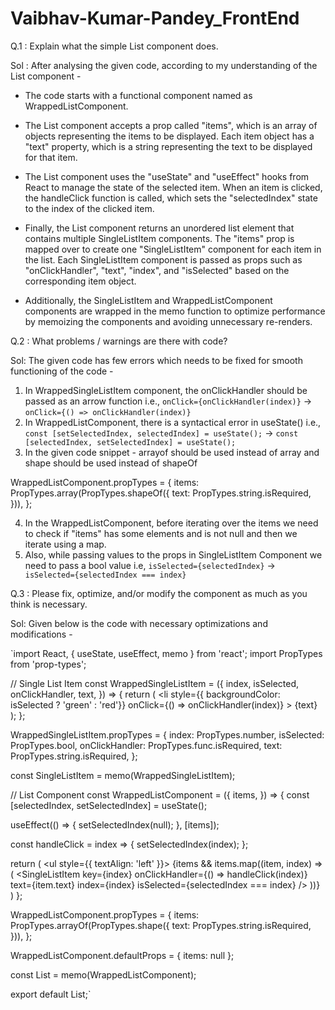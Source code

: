 # Vaibhav-Kumar-Pandey_FrontEnd

Q.1 : Explain what the simple List component does.

Sol : After analysing the given code, according to my understanding of the List component  - 

-  The code starts with a functional component named as WrappedListComponent.

-  The List component accepts a prop called "items", which is an array of objects representing the items to be displayed. Each item object has a "text" property, which     is a string representing the text to be displayed for that item.

-  The List component uses the "useState" and "useEffect" hooks from React to manage the state of the selected item. When an item is clicked, the handleClick function    is called, which sets the "selectedIndex" state to the index of the clicked item.

-  Finally, the List component returns an unordered list element that contains multiple SingleListItem components. The "items" prop is mapped over to create one       "SingleListItem" component for each item in the list. Each SingleListItem component is passed as props such as "onClickHandler", "text", "index", and "isSelected"  based on the corresponding item object.

- Additionally, the SingleListItem and WrappedListComponent components are wrapped in the memo function to optimize performance by memoizing the components and avoiding unnecessary re-renders.

Q.2 : What problems / warnings are there with code?

Sol: The given code has few errors which needs to be fixed for smooth functioning of the code - 

1. In WrappedSingleListItem component, the onClickHandler should be passed as an arrow function  i.e.,  `onClick={onClickHandler(index)}` -> `onClick={() => onClickHandler(index)}`
2. In WrappedListComponent, there is a syntactical error in useState() i.e., `const [setSelectedIndex, selectedIndex] = useState();`  -> `const [selectedIndex, setSelectedIndex] = useState();`
3. In the given code snippet - arrayof should be used instead of array and shape should be used instead of shapeOf 
    
 WrappedListComponent.propTypes = {
          items: PropTypes.array(PropTypes.shapeOf({
            text: PropTypes.string.isRequired,
          })),
        };

4. In the WrappedListComponent, before iterating over the items we need to check if "items" has some elements and is not null and then we iterate using a map.
5. Also, while passing values to the props in SingleListItem Component we need to pass a bool value i.e, `isSelected={selectedIndex}` ->` isSelected={selectedIndex === index}`

Q.3 :  Please fix, optimize, and/or modify the component as much as you think is necessary.

Sol: Given below is the code with necessary optimizations and modifications - 

`import React, { useState, useEffect, memo } from 'react';
import PropTypes from 'prop-types';

// Single List Item
const WrappedSingleListItem = ({
  index,
  isSelected,
  onClickHandler,
  text,
}) => {
  return (
    <li
      style={{ backgroundColor: isSelected ? 'green' : 'red'}}
      onClick={() => onClickHandler(index)}
    >
      {text}
    </li>
  );
};

WrappedSingleListItem.propTypes = {
  index: PropTypes.number,
  isSelected: PropTypes.bool,
  onClickHandler: PropTypes.func.isRequired,
  text: PropTypes.string.isRequired,
};

const SingleListItem = memo(WrappedSingleListItem);

// List Component
const WrappedListComponent = ({
  items,
}) => {
  const [selectedIndex, setSelectedIndex] = useState();

  useEffect(() => {
    setSelectedIndex(null);
  }, [items]);

  const handleClick = index => {
    setSelectedIndex(index);
  };

  return (
    <ul style={{ textAlign: 'left' }}>
      {items && items.map((item, index) => (
        <SingleListItem
          key={index}
          onClickHandler={() => handleClick(index)}
          text={item.text}
          index={index}
          isSelected={selectedIndex === index}
        />
      ))}
    </ul>
  )
};

WrappedListComponent.propTypes = {
  items: PropTypes.arrayOf(PropTypes.shape({
    text: PropTypes.string.isRequired,
  })),
};

WrappedListComponent.defaultProps = {
  items: null
};

const List = memo(WrappedListComponent);

export default List;`
